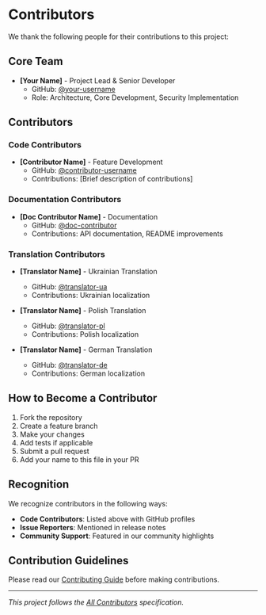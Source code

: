 # Contributors

We thank the following people for their contributions to this project:

## Core Team

- **[Your Name]** - Project Lead & Senior Developer
  - GitHub: [@your-username](https://github.com/your-username)
  - Role: Architecture, Core Development, Security Implementation

## Contributors

<!-- This section will be automatically updated -->
<!-- Please add your name here when contributing -->

### Code Contributors

- **[Contributor Name]** - Feature Development
  - GitHub: [@contributor-username](https://github.com/contributor-username)
  - Contributions: [Brief description of contributions]

### Documentation Contributors

- **[Doc Contributor Name]** - Documentation
  - GitHub: [@doc-contributor](https://github.com/doc-contributor)
  - Contributions: API documentation, README improvements

### Translation Contributors

- **[Translator Name]** - Ukrainian Translation

  - GitHub: [@translator-ua](https://github.com/translator-ua)
  - Contributions: Ukrainian localization

- **[Translator Name]** - Polish Translation

  - GitHub: [@translator-pl](https://github.com/translator-pl)
  - Contributions: Polish localization

- **[Translator Name]** - German Translation
  - GitHub: [@translator-de](https://github.com/translator-de)
  - Contributions: German localization

## How to Become a Contributor

1. Fork the repository
2. Create a feature branch
3. Make your changes
4. Add tests if applicable
5. Submit a pull request
6. Add your name to this file in your PR

## Recognition

We recognize contributors in the following ways:

- **Code Contributors**: Listed above with GitHub profiles
- **Issue Reporters**: Mentioned in release notes
- **Community Support**: Featured in our community highlights

## Contribution Guidelines

Please read our [Contributing Guide](./CONTRIBUTING.md) before making contributions.

---

_This project follows the [All Contributors](https://github.com/all-contributors/all-contributors) specification._
